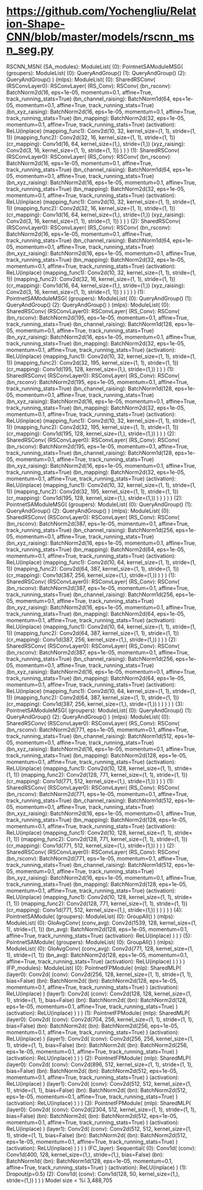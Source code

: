 # https://github.com/Yochengliu/Relation-Shape-CNN/blob/master/models/rscnn_msn_seg.py

RSCNN_MSN(
  (SA_modules): ModuleList(
    (0): PointnetSAModuleMSG(
      (groupers): ModuleList(
        (0): QueryAndGroup()
        (1): QueryAndGroup()
        (2): QueryAndGroup()
      )
      (mlps): ModuleList(
        (0): SharedRSConv(
          (RSConvLayer0): RSConvLayer(
            (RS_Conv): RSConv(
              (bn_rsconv): BatchNorm2d(16, eps=1e-05, momentum=0.1, affine=True, track_running_stats=True)
              (bn_channel_raising): BatchNorm1d(64, eps=1e-05, momentum=0.1, affine=True, track_running_stats=True)
              (bn_xyz_raising): BatchNorm2d(16, eps=1e-05, momentum=0.1, affine=True, track_running_stats=True)
              (bn_mapping): BatchNorm2d(32, eps=1e-05, momentum=0.1, affine=True, track_running_stats=True)
              (activation): ReLU(inplace)
              (mapping_func1): Conv2d(10, 32, kernel_size=(1, 1), stride=(1, 1))
              (mapping_func2): Conv2d(32, 16, kernel_size=(1, 1), stride=(1, 1))
              (cr_mapping): Conv1d(16, 64, kernel_size=(1,), stride=(1,))
              (xyz_raising): Conv2d(3, 16, kernel_size=(1, 1), stride=(1, 1))
            )
          )
        )
        (1): SharedRSConv(
          (RSConvLayer0): RSConvLayer(
            (RS_Conv): RSConv(
              (bn_rsconv): BatchNorm2d(16, eps=1e-05, momentum=0.1, affine=True, track_running_stats=True)
              (bn_channel_raising): BatchNorm1d(64, eps=1e-05, momentum=0.1, affine=True, track_running_stats=True)
              (bn_xyz_raising): BatchNorm2d(16, eps=1e-05, momentum=0.1, affine=True, track_running_stats=True)
              (bn_mapping): BatchNorm2d(32, eps=1e-05, momentum=0.1, affine=True, track_running_stats=True)
              (activation): ReLU(inplace)
              (mapping_func1): Conv2d(10, 32, kernel_size=(1, 1), stride=(1, 1))
              (mapping_func2): Conv2d(32, 16, kernel_size=(1, 1), stride=(1, 1))
              (cr_mapping): Conv1d(16, 64, kernel_size=(1,), stride=(1,))
              (xyz_raising): Conv2d(3, 16, kernel_size=(1, 1), stride=(1, 1))
            )
          )
        )
        (2): SharedRSConv(
          (RSConvLayer0): RSConvLayer(
            (RS_Conv): RSConv(
              (bn_rsconv): BatchNorm2d(16, eps=1e-05, momentum=0.1, affine=True, track_running_stats=True)
              (bn_channel_raising): BatchNorm1d(64, eps=1e-05, momentum=0.1, affine=True, track_running_stats=True)
              (bn_xyz_raising): BatchNorm2d(16, eps=1e-05, momentum=0.1, affine=True, track_running_stats=True)
              (bn_mapping): BatchNorm2d(32, eps=1e-05, momentum=0.1, affine=True, track_running_stats=True)
              (activation): ReLU(inplace)
              (mapping_func1): Conv2d(10, 32, kernel_size=(1, 1), stride=(1, 1))
              (mapping_func2): Conv2d(32, 16, kernel_size=(1, 1), stride=(1, 1))
              (cr_mapping): Conv1d(16, 64, kernel_size=(1,), stride=(1,))
              (xyz_raising): Conv2d(3, 16, kernel_size=(1, 1), stride=(1, 1))
            )
          )
        )
      )
    )
    (1): PointnetSAModuleMSG(
      (groupers): ModuleList(
        (0): QueryAndGroup()
        (1): QueryAndGroup()
        (2): QueryAndGroup()
      )
      (mlps): ModuleList(
        (0): SharedRSConv(
          (RSConvLayer0): RSConvLayer(
            (RS_Conv): RSConv(
              (bn_rsconv): BatchNorm2d(195, eps=1e-05, momentum=0.1, affine=True, track_running_stats=True)
              (bn_channel_raising): BatchNorm1d(128, eps=1e-05, momentum=0.1, affine=True, track_running_stats=True)
              (bn_xyz_raising): BatchNorm2d(16, eps=1e-05, momentum=0.1, affine=True, track_running_stats=True)
              (bn_mapping): BatchNorm2d(32, eps=1e-05, momentum=0.1, affine=True, track_running_stats=True)
              (activation): ReLU(inplace)
              (mapping_func1): Conv2d(10, 32, kernel_size=(1, 1), stride=(1, 1))
              (mapping_func2): Conv2d(32, 195, kernel_size=(1, 1), stride=(1, 1))
              (cr_mapping): Conv1d(195, 128, kernel_size=(1,), stride=(1,))
            )
          )
        )
        (1): SharedRSConv(
          (RSConvLayer0): RSConvLayer(
            (RS_Conv): RSConv(
              (bn_rsconv): BatchNorm2d(195, eps=1e-05, momentum=0.1, affine=True, track_running_stats=True)
              (bn_channel_raising): BatchNorm1d(128, eps=1e-05, momentum=0.1, affine=True, track_running_stats=True)
              (bn_xyz_raising): BatchNorm2d(16, eps=1e-05, momentum=0.1, affine=True, track_running_stats=True)
              (bn_mapping): BatchNorm2d(32, eps=1e-05, momentum=0.1, affine=True, track_running_stats=True)
              (activation): ReLU(inplace)
              (mapping_func1): Conv2d(10, 32, kernel_size=(1, 1), stride=(1, 1))
              (mapping_func2): Conv2d(32, 195, kernel_size=(1, 1), stride=(1, 1))
              (cr_mapping): Conv1d(195, 128, kernel_size=(1,), stride=(1,))
            )
          )
        )
        (2): SharedRSConv(
          (RSConvLayer0): RSConvLayer(
            (RS_Conv): RSConv(
              (bn_rsconv): BatchNorm2d(195, eps=1e-05, momentum=0.1, affine=True, track_running_stats=True)
              (bn_channel_raising): BatchNorm1d(128, eps=1e-05, momentum=0.1, affine=True, track_running_stats=True)
              (bn_xyz_raising): BatchNorm2d(16, eps=1e-05, momentum=0.1, affine=True, track_running_stats=True)
              (bn_mapping): BatchNorm2d(32, eps=1e-05, momentum=0.1, affine=True, track_running_stats=True)
              (activation): ReLU(inplace)
              (mapping_func1): Conv2d(10, 32, kernel_size=(1, 1), stride=(1, 1))
              (mapping_func2): Conv2d(32, 195, kernel_size=(1, 1), stride=(1, 1))
              (cr_mapping): Conv1d(195, 128, kernel_size=(1,), stride=(1,))
            )
          )
        )
      )
    )
    (2): PointnetSAModuleMSG(
      (groupers): ModuleList(
        (0): QueryAndGroup()
        (1): QueryAndGroup()
        (2): QueryAndGroup()
      )
      (mlps): ModuleList(
        (0): SharedRSConv(
          (RSConvLayer0): RSConvLayer(
            (RS_Conv): RSConv(
              (bn_rsconv): BatchNorm2d(387, eps=1e-05, momentum=0.1, affine=True, track_running_stats=True)
              (bn_channel_raising): BatchNorm1d(256, eps=1e-05, momentum=0.1, affine=True, track_running_stats=True)
              (bn_xyz_raising): BatchNorm2d(16, eps=1e-05, momentum=0.1, affine=True, track_running_stats=True)
              (bn_mapping): BatchNorm2d(64, eps=1e-05, momentum=0.1, affine=True, track_running_stats=True)
              (activation): ReLU(inplace)
              (mapping_func1): Conv2d(10, 64, kernel_size=(1, 1), stride=(1, 1))
              (mapping_func2): Conv2d(64, 387, kernel_size=(1, 1), stride=(1, 1))
              (cr_mapping): Conv1d(387, 256, kernel_size=(1,), stride=(1,))
            )
          )
        )
        (1): SharedRSConv(
          (RSConvLayer0): RSConvLayer(
            (RS_Conv): RSConv(
              (bn_rsconv): BatchNorm2d(387, eps=1e-05, momentum=0.1, affine=True, track_running_stats=True)
              (bn_channel_raising): BatchNorm1d(256, eps=1e-05, momentum=0.1, affine=True, track_running_stats=True)
              (bn_xyz_raising): BatchNorm2d(16, eps=1e-05, momentum=0.1, affine=True, track_running_stats=True)
              (bn_mapping): BatchNorm2d(64, eps=1e-05, momentum=0.1, affine=True, track_running_stats=True)
              (activation): ReLU(inplace)
              (mapping_func1): Conv2d(10, 64, kernel_size=(1, 1), stride=(1, 1))
              (mapping_func2): Conv2d(64, 387, kernel_size=(1, 1), stride=(1, 1))
              (cr_mapping): Conv1d(387, 256, kernel_size=(1,), stride=(1,))
            )
          )
        )
        (2): SharedRSConv(
          (RSConvLayer0): RSConvLayer(
            (RS_Conv): RSConv(
              (bn_rsconv): BatchNorm2d(387, eps=1e-05, momentum=0.1, affine=True, track_running_stats=True)
              (bn_channel_raising): BatchNorm1d(256, eps=1e-05, momentum=0.1, affine=True, track_running_stats=True)
              (bn_xyz_raising): BatchNorm2d(16, eps=1e-05, momentum=0.1, affine=True, track_running_stats=True)
              (bn_mapping): BatchNorm2d(64, eps=1e-05, momentum=0.1, affine=True, track_running_stats=True)
              (activation): ReLU(inplace)
              (mapping_func1): Conv2d(10, 64, kernel_size=(1, 1), stride=(1, 1))
              (mapping_func2): Conv2d(64, 387, kernel_size=(1, 1), stride=(1, 1))
              (cr_mapping): Conv1d(387, 256, kernel_size=(1,), stride=(1,))
            )
          )
        )
      )
    )
    (3): PointnetSAModuleMSG(
      (groupers): ModuleList(
        (0): QueryAndGroup()
        (1): QueryAndGroup()
        (2): QueryAndGroup()
      )
      (mlps): ModuleList(
        (0): SharedRSConv(
          (RSConvLayer0): RSConvLayer(
            (RS_Conv): RSConv(
              (bn_rsconv): BatchNorm2d(771, eps=1e-05, momentum=0.1, affine=True, track_running_stats=True)
              (bn_channel_raising): BatchNorm1d(512, eps=1e-05, momentum=0.1, affine=True, track_running_stats=True)
              (bn_xyz_raising): BatchNorm2d(16, eps=1e-05, momentum=0.1, affine=True, track_running_stats=True)
              (bn_mapping): BatchNorm2d(128, eps=1e-05, momentum=0.1, affine=True, track_running_stats=True)
              (activation): ReLU(inplace)
              (mapping_func1): Conv2d(10, 128, kernel_size=(1, 1), stride=(1, 1))
              (mapping_func2): Conv2d(128, 771, kernel_size=(1, 1), stride=(1, 1))
              (cr_mapping): Conv1d(771, 512, kernel_size=(1,), stride=(1,))
            )
          )
        )
        (1): SharedRSConv(
          (RSConvLayer0): RSConvLayer(
            (RS_Conv): RSConv(
              (bn_rsconv): BatchNorm2d(771, eps=1e-05, momentum=0.1, affine=True, track_running_stats=True)
              (bn_channel_raising): BatchNorm1d(512, eps=1e-05, momentum=0.1, affine=True, track_running_stats=True)
              (bn_xyz_raising): BatchNorm2d(16, eps=1e-05, momentum=0.1, affine=True, track_running_stats=True)
              (bn_mapping): BatchNorm2d(128, eps=1e-05, momentum=0.1, affine=True, track_running_stats=True)
              (activation): ReLU(inplace)
              (mapping_func1): Conv2d(10, 128, kernel_size=(1, 1), stride=(1, 1))
              (mapping_func2): Conv2d(128, 771, kernel_size=(1, 1), stride=(1, 1))
              (cr_mapping): Conv1d(771, 512, kernel_size=(1,), stride=(1,))
            )
          )
        )
        (2): SharedRSConv(
          (RSConvLayer0): RSConvLayer(
            (RS_Conv): RSConv(
              (bn_rsconv): BatchNorm2d(771, eps=1e-05, momentum=0.1, affine=True, track_running_stats=True)
              (bn_channel_raising): BatchNorm1d(512, eps=1e-05, momentum=0.1, affine=True, track_running_stats=True)
              (bn_xyz_raising): BatchNorm2d(16, eps=1e-05, momentum=0.1, affine=True, track_running_stats=True)
              (bn_mapping): BatchNorm2d(128, eps=1e-05, momentum=0.1, affine=True, track_running_stats=True)
              (activation): ReLU(inplace)
              (mapping_func1): Conv2d(10, 128, kernel_size=(1, 1), stride=(1, 1))
              (mapping_func2): Conv2d(128, 771, kernel_size=(1, 1), stride=(1, 1))
              (cr_mapping): Conv1d(771, 512, kernel_size=(1,), stride=(1,))
            )
          )
        )
      )
    )
    (4): PointnetSAModule(
      (groupers): ModuleList(
        (0): GroupAll()
      )
      (mlps): ModuleList(
        (0): GloAvgConv(
          (conv_avg): Conv2d(1539, 128, kernel_size=(1, 1), stride=(1, 1))
          (bn_avg): BatchNorm2d(128, eps=1e-05, momentum=0.1, affine=True, track_running_stats=True)
          (activation): ReLU(inplace)
        )
      )
    )
    (5): PointnetSAModule(
      (groupers): ModuleList(
        (0): GroupAll()
      )
      (mlps): ModuleList(
        (0): GloAvgConv(
          (conv_avg): Conv2d(771, 128, kernel_size=(1, 1), stride=(1, 1))
          (bn_avg): BatchNorm2d(128, eps=1e-05, momentum=0.1, affine=True, track_running_stats=True)
          (activation): ReLU(inplace)
        )
      )
    )
  )
  (FP_modules): ModuleList(
    (0): PointnetFPModule(
      (mlp): SharedMLP(
        (layer0): Conv2d(
          (conv): Conv2d(256, 128, kernel_size=(1, 1), stride=(1, 1), bias=False)
          (bn): BatchNorm2d(
            (bn): BatchNorm2d(128, eps=1e-05, momentum=0.1, affine=True, track_running_stats=True)
          )
          (activation): ReLU(inplace)
        )
        (layer1): Conv2d(
          (conv): Conv2d(128, 128, kernel_size=(1, 1), stride=(1, 1), bias=False)
          (bn): BatchNorm2d(
            (bn): BatchNorm2d(128, eps=1e-05, momentum=0.1, affine=True, track_running_stats=True)
          )
          (activation): ReLU(inplace)
        )
      )
    )
    (1): PointnetFPModule(
      (mlp): SharedMLP(
        (layer0): Conv2d(
          (conv): Conv2d(704, 256, kernel_size=(1, 1), stride=(1, 1), bias=False)
          (bn): BatchNorm2d(
            (bn): BatchNorm2d(256, eps=1e-05, momentum=0.1, affine=True, track_running_stats=True)
          )
          (activation): ReLU(inplace)
        )
        (layer1): Conv2d(
          (conv): Conv2d(256, 256, kernel_size=(1, 1), stride=(1, 1), bias=False)
          (bn): BatchNorm2d(
            (bn): BatchNorm2d(256, eps=1e-05, momentum=0.1, affine=True, track_running_stats=True)
          )
          (activation): ReLU(inplace)
        )
      )
    )
    (2): PointnetFPModule(
      (mlp): SharedMLP(
        (layer0): Conv2d(
          (conv): Conv2d(896, 512, kernel_size=(1, 1), stride=(1, 1), bias=False)
          (bn): BatchNorm2d(
            (bn): BatchNorm2d(512, eps=1e-05, momentum=0.1, affine=True, track_running_stats=True)
          )
          (activation): ReLU(inplace)
        )
        (layer1): Conv2d(
          (conv): Conv2d(512, 512, kernel_size=(1, 1), stride=(1, 1), bias=False)
          (bn): BatchNorm2d(
            (bn): BatchNorm2d(512, eps=1e-05, momentum=0.1, affine=True, track_running_stats=True)
          )
          (activation): ReLU(inplace)
        )
      )
    )
    (3): PointnetFPModule(
      (mlp): SharedMLP(
        (layer0): Conv2d(
          (conv): Conv2d(2304, 512, kernel_size=(1, 1), stride=(1, 1), bias=False)
          (bn): BatchNorm2d(
            (bn): BatchNorm2d(512, eps=1e-05, momentum=0.1, affine=True, track_running_stats=True)
          )
          (activation): ReLU(inplace)
        )
        (layer1): Conv2d(
          (conv): Conv2d(512, 512, kernel_size=(1, 1), stride=(1, 1), bias=False)
          (bn): BatchNorm2d(
            (bn): BatchNorm2d(512, eps=1e-05, momentum=0.1, affine=True, track_running_stats=True)
          )
          (activation): ReLU(inplace)
        )
      )
    )
  )
  (FC_layer): Sequential(
    (0): Conv1d(
      (conv): Conv1d(400, 128, kernel_size=(1,), stride=(1,), bias=False)
      (bn): BatchNorm1d(
        (bn): BatchNorm1d(128, eps=1e-05, momentum=0.1, affine=True, track_running_stats=True)
      )
      (activation): ReLU(inplace)
    )
    (1): Dropout(p=0.5)
    (2): Conv1d(
      (conv): Conv1d(128, 50, kernel_size=(1,), stride=(1,))
    )
  )
)
Model size = %i 3,488,705
